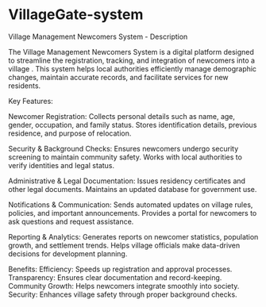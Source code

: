 # VillageGate-system


Village Management Newcomers System - Description

The Village Management Newcomers System is a digital platform designed to streamline the registration, tracking, and integration of newcomers into a village . This system helps local authorities efficiently manage demographic changes, maintain accurate records, and facilitate services for new residents.

Key Features:

Newcomer Registration:
Collects personal details such as name, age, gender, occupation, and family status.
Stores identification details, previous residence, and purpose of relocation.




Security & Background Checks:
Ensures newcomers undergo security screening to maintain community safety.
Works with local authorities to verify identities and legal status.


Administrative & Legal Documentation:
Issues residency certificates and other legal documents.
Maintains an updated database for government use.


Notifications & Communication:
Sends automated updates on village rules, policies, and important announcements.
Provides a portal for newcomers to ask questions and request assistance.


Reporting & Analytics:
Generates reports on newcomer statistics, population growth, and settlement trends.
Helps village officials make data-driven decisions for development planning.


Benefits:
Efficiency: Speeds up registration and approval processes.
Transparency: Ensures clear documentation and record-keeping.
Community Growth: Helps newcomers integrate smoothly into society.
Security: Enhances village safety through proper background checks.
